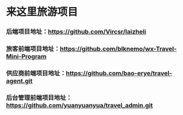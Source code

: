 # 来这里旅游项目

### 后端项目地址：https://github.com/Vircsr/laizheli
### 旅客前端项目地址：https://github.com/blknemo/wx-Travel-Mini-Program
### 供应商前端项目地址：https://github.com/bao-erye/travel-agent.git
### 后台管理前端项目地址：https://github.com/yuanyuanyua/travel_admin.git
